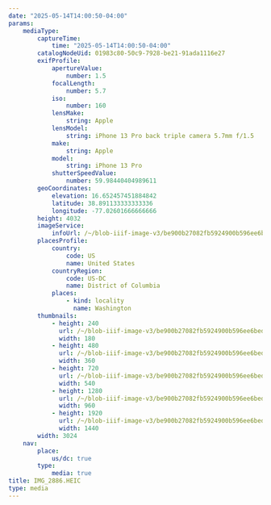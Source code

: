```yaml
---
date: "2025-05-14T14:00:50-04:00"
params:
    mediaType:
        captureTime:
            time: "2025-05-14T14:00:50-04:00"
        catalogNodeUid: 01983c80-50c9-7928-be21-91ada1116e27
        exifProfile:
            apertureValue:
                number: 1.5
            focalLength:
                number: 5.7
            iso:
                number: 160
            lensMake:
                string: Apple
            lensModel:
                string: iPhone 13 Pro back triple camera 5.7mm f/1.5
            make:
                string: Apple
            model:
                string: iPhone 13 Pro
            shutterSpeedValue:
                number: 59.98440404989611
        geoCoordinates:
            elevation: 16.652457451884842
            latitude: 38.891133333333336
            longitude: -77.02601666666666
        height: 4032
        imageService:
            infoUrl: /~/blob-iiif-image-v3/be900b27082fb5924900b596ee6bed5607ee51c07df9429e80f1232465541b69/info.json
        placesProfile:
            country:
                code: US
                name: United States
            countryRegion:
                code: US-DC
                name: District of Columbia
            places:
                - kind: locality
                  name: Washington
        thumbnails:
            - height: 240
              url: /~/blob-iiif-image-v3/be900b27082fb5924900b596ee6bed5607ee51c07df9429e80f1232465541b69/full/180%2C240/0/default.jpg
              width: 180
            - height: 480
              url: /~/blob-iiif-image-v3/be900b27082fb5924900b596ee6bed5607ee51c07df9429e80f1232465541b69/full/360%2C480/0/default.jpg
              width: 360
            - height: 720
              url: /~/blob-iiif-image-v3/be900b27082fb5924900b596ee6bed5607ee51c07df9429e80f1232465541b69/full/540%2C720/0/default.jpg
              width: 540
            - height: 1280
              url: /~/blob-iiif-image-v3/be900b27082fb5924900b596ee6bed5607ee51c07df9429e80f1232465541b69/full/960%2C1280/0/default.jpg
              width: 960
            - height: 1920
              url: /~/blob-iiif-image-v3/be900b27082fb5924900b596ee6bed5607ee51c07df9429e80f1232465541b69/full/1440%2C1920/0/default.jpg
              width: 1440
        width: 3024
    nav:
        place:
            us/dc: true
        type:
            media: true
title: IMG_2886.HEIC
type: media
---
```

